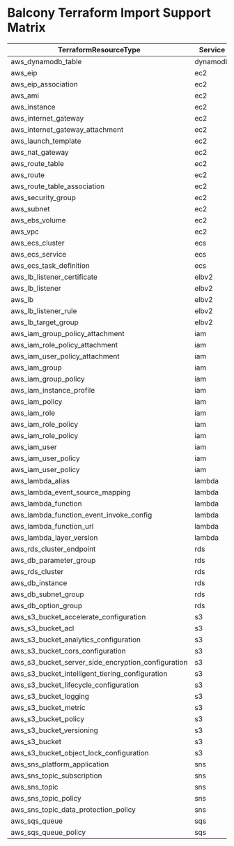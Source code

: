 # Balcony Terraform Import Support Matrix


| TerraformResourceType                              |         Service | Resource                                      |
| ---                                                | ---             | ---                                           |
| aws_dynamodb_table                                 |        dynamodb | Table                                         |
| aws_eip                                            |             ec2 | Addresses                                     |
| aws_eip_association                                |             ec2 | Addresses                                     |
| aws_ami                                            |             ec2 | Images                                        |
| aws_instance                                       |             ec2 | Instances                                     |
| aws_internet_gateway                               |             ec2 | InternetGateways                              |
| aws_internet_gateway_attachment                    |             ec2 | InternetGateways                              |
| aws_launch_template                                |             ec2 | LaunchTemplates                               |
| aws_nat_gateway                                    |             ec2 | NatGateways                                   |
| aws_route_table                                    |             ec2 | RouteTables                                   |
| aws_route                                          |             ec2 | RouteTables                                   |
| aws_route_table_association                        |             ec2 | RouteTables                                   |
| aws_security_group                                 |             ec2 | SecurityGroups                                |
| aws_subnet                                         |             ec2 | Subnets                                       |
| aws_ebs_volume                                     |             ec2 | Volumes                                       |
| aws_vpc                                            |             ec2 | Vpcs                                          |
| aws_ecs_cluster                                    |             ecs | Clusters                                      |
| aws_ecs_service                                    |             ecs | Services                                      |
| aws_ecs_task_definition                            |             ecs | TaskDefinition                                |
| aws_lb_listener_certificate                        |           elbv2 | ListenerCertificates                          |
| aws_lb_listener                                    |           elbv2 | Listeners                                     |
| aws_lb                                             |           elbv2 | LoadBalancers                                 |
| aws_lb_listener_rule                               |           elbv2 | Rules                                         |
| aws_lb_target_group                                |           elbv2 | TargetGroups                                  |
| aws_iam_group_policy_attachment                    |             iam | AttachedGroupPolicies                         |
| aws_iam_role_policy_attachment                     |             iam | AttachedRolePolicies                          |
| aws_iam_user_policy_attachment                     |             iam | AttachedUserPolicies                          |
| aws_iam_group                                      |             iam | Group                                         |
| aws_iam_group_policy                               |             iam | GroupPolicy                                   |
| aws_iam_instance_profile                           |             iam | InstanceProfile                               |
| aws_iam_policy                                     |             iam | Policy                                        |
| aws_iam_role                                       |             iam | Role                                          |
| aws_iam_role_policy                                |             iam | RolePolicy                                    |
| aws_iam_role_policy                                |             iam | RolePolicy                                    |
| aws_iam_user                                       |             iam | User                                          |
| aws_iam_user_policy                                |             iam | UserPolicy                                    |
| aws_iam_user_policy                                |             iam | UserPolicy                                    |
| aws_lambda_alias                                   |          lambda | Alias                                         |
| aws_lambda_event_source_mapping                    |          lambda | EventSourceMapping                            |
| aws_lambda_function                                |          lambda | Function                                      |
| aws_lambda_function_event_invoke_config            |          lambda | FunctionEventInvokeConfig                     |
| aws_lambda_function_url                            |          lambda | FunctionUrlConfig                             |
| aws_lambda_layer_version                           |          lambda | LayerVersion                                  |
| aws_rds_cluster_endpoint                           |             rds | DBClusterEndpoints                            |
| aws_db_parameter_group                             |             rds | DBClusterParameters                           |
| aws_rds_cluster                                    |             rds | DBClusters                                    |
| aws_db_instance                                    |             rds | DBInstances                                   |
| aws_db_subnet_group                                |             rds | DBSubnetGroups                                |
| aws_db_option_group                                |             rds | OptionGroups                                  |
| aws_s3_bucket_accelerate_configuration             |              s3 | BucketAccelerateConfiguration                 |
| aws_s3_bucket_acl                                  |              s3 | BucketAcl                                     |
| aws_s3_bucket_analytics_configuration              |              s3 | BucketAnalyticsConfiguration                  |
| aws_s3_bucket_cors_configuration                   |              s3 | BucketCors                                    |
| aws_s3_bucket_server_side_encryption_configuration |              s3 | BucketEncryption                              |
| aws_s3_bucket_intelligent_tiering_configuration    |              s3 | BucketIntelligentTieringConfiguration         |
| aws_s3_bucket_lifecycle_configuration              |              s3 | BucketLifecycleConfiguration                  |
| aws_s3_bucket_logging                              |              s3 | BucketLogging                                 |
| aws_s3_bucket_metric                               |              s3 | BucketMetricsConfiguration                    |
| aws_s3_bucket_policy                               |              s3 | BucketPolicy                                  |
| aws_s3_bucket_versioning                           |              s3 | BucketVersioning                              |
| aws_s3_bucket                                      |              s3 | Buckets                                       |
| aws_s3_bucket_object_lock_configuration            |              s3 | ObjectLockConfiguration                       |
| aws_sns_platform_application                       |             sns | PlatformApplications                          |
| aws_sns_topic_subscription                         |             sns | Subscriptions                                 |
| aws_sns_topic                                      |             sns | Topics                                        |
| aws_sns_topic_policy                               |             sns | Topics                                        |
| aws_sns_topic_data_protection_policy               |             sns | Topics                                        |
| aws_sqs_queue                                      |             sqs | Queues                                        |
| aws_sqs_queue_policy                               |             sqs | Queues                                        |

